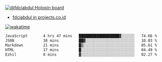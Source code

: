 [![@fdciabdul Holopin board](https://holopin.io/api/user/board?user=fdciabdul)](https://holopin.io/@fdciabdul)

- [fdciabdul in projects.co.id](https://projects.co.id/public/browse_users/view/496e26/fdciabdul)



[![wakatime](https://wakatime.com/badge/user/87646243-158a-4241-a3cb-668e1fa2dbb8.svg)](https://wakatime.com/@87646243-158a-4241-a3cb-668e1fa2dbb8)
<!--START_SECTION:waka-->

```txt
JavaScript       4 hrs 47 mins   ██████████████████▓░░░░░░   74.66 %
JSON             38 mins         ██▓░░░░░░░░░░░░░░░░░░░░░░   10.03 %
Markdown         21 mins         █▒░░░░░░░░░░░░░░░░░░░░░░░   05.61 %
HTML             17 mins         █░░░░░░░░░░░░░░░░░░░░░░░░   04.49 %
Ezhil            8 mins          ▓░░░░░░░░░░░░░░░░░░░░░░░░   02.27 %
```

<!--END_SECTION:waka-->
